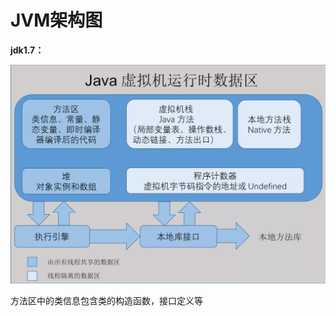 # JVM架构图



**jdk1.7：**

![c15ef532f6fcc4a3b2ff76ce6100adcd](https://raw.githubusercontent.com/pickices/Typora/master/image/20210614201138.png)

方法区中的类信息包含类的构造函数，接口定义等

